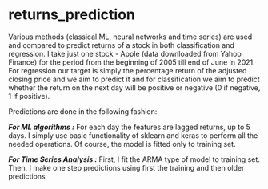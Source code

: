 # returns_prediction
Various methods (classical ML, neural networks and time series) are used and compared to predict returns of a stock in both classification and regression.
I take just one stock - Apple (data downloaded from Yahoo Finance) for the period from the beginning of 2005 till end of June in 2021.
For regression our target is simply the percentage return of the adjusted closing price and we aim to predict it and for classification we aim to predict whether the return on the next day will be positive or negative (0 if negative, 1 if positive).

Predictions are done in the following fashion: 

***For ML algorithms :***
For each day the features are lagged returns, up to 5 days. I simply use basic functionality of sklearn and keras to perform all the needed operations. Of course, the model is fitted only to training set.

***For Time Series Analysis :***
First, I fit the ARMA type of model to training set. Then, I make one step predictions using first the training and then older predictions


